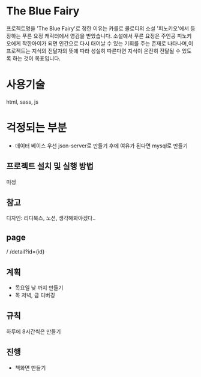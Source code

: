 # The Blue Fairy
프로젝트명을 'The Blue Fairy'로 정한 이유는 카를로 콜로디의 소설 '피노키오'에서 등장하는 푸른 요정 캐릭터에서 영감을 받았습니다.
소설에서 푸른 요정은 주인공 피노키오에게 착한아이가 되면 인간으로 다시 태어날 수 있는 기회를 주는 존재로 나타나며,이 프로젝트는 지식의 전달자의 뜻에 따라 성실히 따른다면 지식이 온전히 전달될 수 있도록 하는 것이 목표입니다. 

# 사용기술
html, sass, js

# 걱정되는 부분
- 데이터 베이스
우선 json-server로 만들기 후에 여유가 된다면 mysql로 만들기

## 프로젝트 설치 및 실행 방법
미정

## 참고
디자인: 리디북스, 노션, 생각해봐야겠다..

## page
/
/detail?id={id}

## 계획
- 목요일 낮 까지 만들기
- 목 저녁, 금 디버깅

## 규칙
하루에 8시간씩은 만들기

## 진행
- 책화면 만들기
